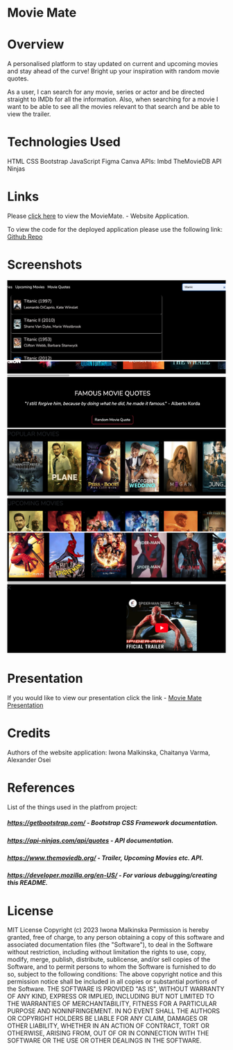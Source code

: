 

# Movie Mate 
# Overview
A personalised platform to stay updated on current and upcoming movies and stay ahead of the curve! 
Bright up your inspiration with random movie quotes. 


As a user, I can search for any movie, series or actor and be directed straight to IMDb for all the information. 
Also, when searching for a movie I want to be able to see all the movies relevant to that search and be able to view the trailer.

# Technologies Used

HTML
CSS
Bootstrap
JavaScript
Figma
Canva
APIs:
    Imbd
    TheMovieDB
    API Ninjas

# Links

Please [click here](https://ivonamaria.github.io/MovieMate/) to view the MovieMate. - Website Application.

To view the code for the deployed application please use the following link: [Github Repo](https://github.com/ivonamaria/MovieMate)

# Screenshots

![search bar taking you to external IMDb website](/images/Screenshot%202023-02-16%20at%2021.03.09.png)
![Movie Quotes Section](/images/Screenshot%202023-02-16%20at%2021.05.15.png)
![Popular and Upcoming Movies](/images/Screenshot%202023-02-16%20at%2022.32.30.png)
![Trailer](/images/Screenshot%202023-02-16%20at%2021.04.31.png)

# Presentation 

If you would like to view our presentation click the link - [Movie Mate Presentation](https://www.canva.com/design/DAFatSKms9c/JENMi08SayIBL8kU_lsLaw/view?utm_content=DAFatSKms9c&utm_campaign=designshare&utm_medium=link&utm_source=publishsharelink)

# Credits 

Authors of the website application: Iwona Malkinska, Chaitanya Varma, Alexander Osei

# References

List of the things used in the platfrom project:

##### https://getbootstrap.com/ - Bootstrap CSS Framework documentation.
##### https://api-ninjas.com/api/quotes - API documentation.
##### https://www.themoviedb.org/ - Trailer, Upcoming Movies etc. API.
##### https://developer.mozilla.org/en-US/ - For various debugging/creating this README.

# License

MIT License Copyright (c) 2023 Iwona Malkinska Permission is hereby granted, free of charge, to any person obtaining a copy of this software and associated documentation files (the "Software"), to deal in the Software without restriction, including without limitation the rights to use, copy, modify, merge, publish, distribute, sublicense, and/or sell copies of the Software, and to permit persons to whom the Software is furnished to do so, subject to the following conditions: The above copyright notice and this permission notice shall be included in all copies or substantial portions of the Software. THE SOFTWARE IS PROVIDED "AS IS", WITHOUT WARRANTY OF ANY KIND, EXPRESS OR IMPLIED, INCLUDING BUT NOT LIMITED TO THE WARRANTIES OF MERCHANTABILITY, FITNESS FOR A PARTICULAR PURPOSE AND NONINFRINGEMENT. IN NO EVENT SHALL THE AUTHORS OR COPYRIGHT HOLDERS BE LIABLE FOR ANY CLAIM, DAMAGES OR OTHER LIABILITY, WHETHER IN AN ACTION OF CONTRACT, TORT OR OTHERWISE, ARISING FROM, OUT OF OR IN CONNECTION WITH THE SOFTWARE OR THE USE OR OTHER DEALINGS IN THE SOFTWARE.
